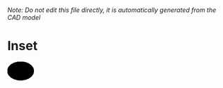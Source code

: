 ###### Note: Do not edit this file directly, it is automatically generated from the CAD model

# Inset

![](/project.svg)

